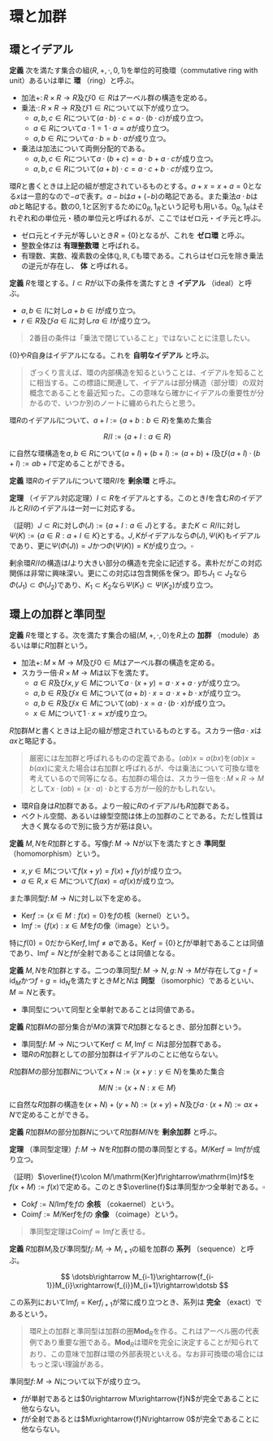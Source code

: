 
# 環と加群

## 環とイデアル

__定義__ 次を満たす集合の組$(R, +, \cdot, 0, 1)$を単位的可換環（commutative ring with unit）あるいは単に **環** （ring）と呼ぶ。

- 加法$+\colon R\times R\rightarrow R$及び$0\in R$はアーベル群の構造を定める。
- 乗法$\cdot\colon R\times R\rightarrow R$及び$1\in R$について以下が成り立つ。
	- $a, b, c\in R$について$(a\cdot b)\cdot c=a\cdot(b\cdot c)$が成り立つ。
	- $a\in R$について$a\cdot 1=1\cdot a=a$が成り立つ。
	- $a, b\in R$について$a\cdot b=b\cdot a$が成り立つ。
- 乗法は加法について両側分配的である。
	- $a, b, c\in R$について$a\cdot(b+c)=a\cdot b+a\cdot c$が成り立つ。
	- $a, b, c\in R$について$(a+b)\cdot c=a\cdot c+b\cdot c$が成り立つ。

環$R$と書くときは上記の組が想定されているものとする。$a+x=x+a=0$となる$x$は一意的なので$-a$で表す。$a-b$は$a+(-b)$の略記である。また乗法$a\cdot b$は$ab$と略記する。数の$0, 1$と区別するために$0_{R}, 1_{R}$という記号も用いる。$0_{R}, 1_{R}$はそれぞれ和の単位元・積の単位元と呼ばれるが、ここではゼロ元・イチ元と呼ぶ。

- ゼロ元とイチ元が等しいとき$R=\lbrace 0 \rbrace$となるが、これを **ゼロ環** と呼ぶ。
- 整数全体$\mathbb{Z}$は **有理整数環** と呼ばれる。
- 有理数、実数、複素数の全体$\mathbb{Q}, \mathbb{R}, \mathbb{C}$も環である。これらはゼロ元を除き乗法の逆元が存在し、 **体** と呼ばれる。

__定義__ $R$を環とする。$I\subset R$が以下の条件を満たすとき **イデアル** （ideal）と呼ぶ。

- $a, b\in I$に対し$a+b\in I$が成り立つ。
- $r\in R$及び$a\in I$に対し$ra\in I$が成り立つ。

> 2番目の条件は「乗法で閉じていること」ではないことに注意したい。

$\lbrace 0 \rbrace$や$R$自身はイデアルになる。これを **自明なイデアル** と呼ぶ。

> ざっくり言えば、環の内部構造を知るということは、イデアルを知ることに相当する。この標語に関連して、イデアルは部分構造（部分環）の双対概念であることを最近知った。この意味なら確かにイデアルの重要性が分かるので、いつか別のノートに纏められたらと思う。

環$R$のイデアル$I$について、$a+I:=\lbrace a+b : b\in R \rbrace$を集めた集合

$$
R/I:=\lbrace a+I : a\in R \rbrace
$$

に自然な環構造を$a, b\in R$について$(a+I)+(b+I):=(a+b)+I$及び$(a+I)\cdot(b+I):=ab+I$で定めることができる。

__定義__ 環$R$のイデアル$I$について環$R/I$を **剰余環** と呼ぶ。

__定理__ （イデアル対応定理）$I\subset R$をイデアルとする。このとき$I$を含む$R$のイデアルと$R/I$のイデアルは一対一に対応する。

（証明）$J\subset R$に対し$\Phi(J):=\lbrace a+I : a\in J \rbrace$とする。また$K\subset R/I$に対し$\Psi(K):=\lbrace a\in R : a+I\in K \rbrace$とする。$J, K$がイデアルなら$\Phi(J), \Psi(K)$もイデアルであり、更に$\Psi(\Phi(J))=J$かつ$\Phi(\Psi(K))=K$が成り立つ。$\square$

剰余環$R/I$の構造は$I$より大きい部分の構造を完全に記述する。素朴だがこの対応関係は非常に興味深い。更にこの対応は包含関係を保つ。即ち$J_{1}\subset J_{2}$なら$\Phi(J_{1})\subset\Phi(J_{2})$であり、$K_{1}\subset K_{2}$なら$\Psi(K_{1})\subset\Psi(K_{2})$が成り立つ。


## 環上の加群と準同型

__定義__ $R$を環とする。次を満たす集合の組$(M, +, \cdot, 0)$を$R$上の **加群** （module）あるいは単に$R$加群という。

- 加法$+\colon M\times M\rightarrow M$及び$0\in M$はアーベル群の構造を定める。
- スカラー倍$\cdot R\times M\rightarrow M$は以下を満たす。
	- $a\in R$及び$x, y\in M$について$a\cdot(x+y)=a\cdot x+a\cdot y$が成り立つ。
	- $a, b\in R$及び$x\in M$について$(a+b)\cdot x=a\cdot x+b\cdot x$が成り立つ。
	- $a, b\in R$及び$x\in M$について$(ab)\cdot x=a\cdot(b\cdot x)$が成り立つ。
	- $x\in M$について$1\cdot x=x$が成り立つ。

$R$加群$M$と書くときは上記の組が想定されているものとする。スカラー倍$a\cdot x$は$ax$と略記する。

> 厳密には左加群と呼ばれるものの定義である。$(ab)x=a(bx)$を$(ab)x=b(ax)$に変えた場合は右加群と呼ばれるが、今は乗法について可換な環を考えているので同等になる。右加群の場合は、スカラー倍を$\cdot\colon M\times R\rightarrow M$として$x\cdot (ab)=(x\cdot a)\cdot b$とする方が一般的かもしれない。

- 環$R$自身は$R$加群である。より一般に$R$のイデアル$I$も$R$加群である。
- ベクトル空間、あるいは線型空間は体上の加群のことである。ただし性質は大きく異なるので別に扱う方が筋は良い。

__定義__ $M, N$を$R$加群とする。写像$f\colon M\rightarrow N$が以下を満たすとき **準同型** （homomorphism）という。

- $x, y\in M$について$f(x+y)=f(x)+f(y)$が成り立つ。
- $a\in R, x\in M$について$f(ax)=af(x)$が成り立つ。

また準同型$f\colon M\rightarrow N$に対し以下を定める。

- $\mathrm{Ker}f:=\lbrace x\in M : f(x)=0 \rbrace$を$f$の核（kernel）という。
- $\mathrm{Im}f:=\lbrace f(x) : x\in M$を$f$の像（image）という。

特に$f(0)=0$だから$\mathrm{Ker}f, \mathrm{Im}f\neq\emptyset$である。$\mathrm{Ker}f=\lbrace 0 \rbrace$と$f$が単射であることは同値であり、$\mathrm{Im}f=N$と$f$が全射であることは同値となる。

__定義__ $M, N$を$R$加群とする。二つの準同型$f\colon M\rightarrow N, g\colon N\rightarrow M$が存在して$g\circ f=\mathrm{id}_{M}$かつ$f\circ g=\mathrm{id}_{N}$を満たすとき$M$と$N$は **同型** （isomorphic）であるといい、$M\simeq N$と表す。

- 準同型について同型と全単射であることは同値である。

__定義__ $R$加群$M$の部分集合が$M$の演算で$R$加群となるとき、部分加群という。

- 準同型$f\colon M\rightarrow N$について$\mathrm{Ker}f\subset M, \mathrm{Im}f\subset N$は部分加群である。
- 環$R$の$R$加群としての部分加群はイデアルのことに他ならない。

$R$加群$M$の部分加群$N$について$x+N:=\lbrace x+y : y\in N \rbrace$を集めた集合

$$
M/N:=\lbrace x+N : x\in M \rbrace
$$

に自然な$R$加群の構造を$(x+N)+(y+N):=(x+y)+N$及び$a\cdot(x+N):=ax+N$で定めることができる。

__定義__ $R$加群$M$の部分加群$N$について$R$加群$M/N$を **剰余加群** と呼ぶ。

__定理__ （準同型定理）$f\colon M\rightarrow N$を$R$加群の間の準同型とする。$M/\mathrm{Ker}f\simeq\mathrm{Im}f$が成り立つ。

（証明）$\overline{f}\colon M/\mathrm{Ker}f\rightarrow\mathrm{Im}f$を$f(x+M):=f(x)$で定める。このとき$\overline{f}$は準同型かつ全単射である。$\square$

- $\mathrm{Cok}f:=N/\mathrm{Im}f$を$f$の **余核** （cokaernel）という。
- $\mathrm{Coim}f:=M/\mathrm{Ker}f$を$f$の **余像** （coimage）という。

> 準同型定理は$\mathrm{Coim}f\simeq\mathrm{Im}f$と表せる。

__定義__ $R$加群$M_{i}$及び準同型$f_{i}\colon M_{i}\rightarrow M_{i+1}$の組を加群の **系列** （sequence）と呼ぶ。

$$
\dotsb\rightarrow M_{i-1}\xrightarrow{f_{i-1}}M_{i}\xrightarrow{f_{i}}M_{i+1}\rightarrow\dotsb
$$

この系列において$\mathrm{Im}f_{i}=\mathrm{Ker}f_{i+1}$が常に成り立つとき、系列は **完全** （exact）であるという。

> 環$R$上の加群と準同型は加群の圏$\mathbf{Mod}_{R}$を作る。これはアーベル圏の代表例であり重要な圏である。$\mathbf{Mod}_{R}$は環$R$を完全に決定することが知られており、この意味で加群は環の外部表現といえる。なお非可換環の場合にはもっと深い理論がある。

準同型$f\colon M\rightarrow N$について以下が成り立つ。

- $f$が単射であるとは$0\rightarrow M\xrightarrow{f}N$が完全であることに他ならない。
- $f$が全射であるとは$M\xrightarrow{f}N\rightarrow 0$が完全であることに他ならない。